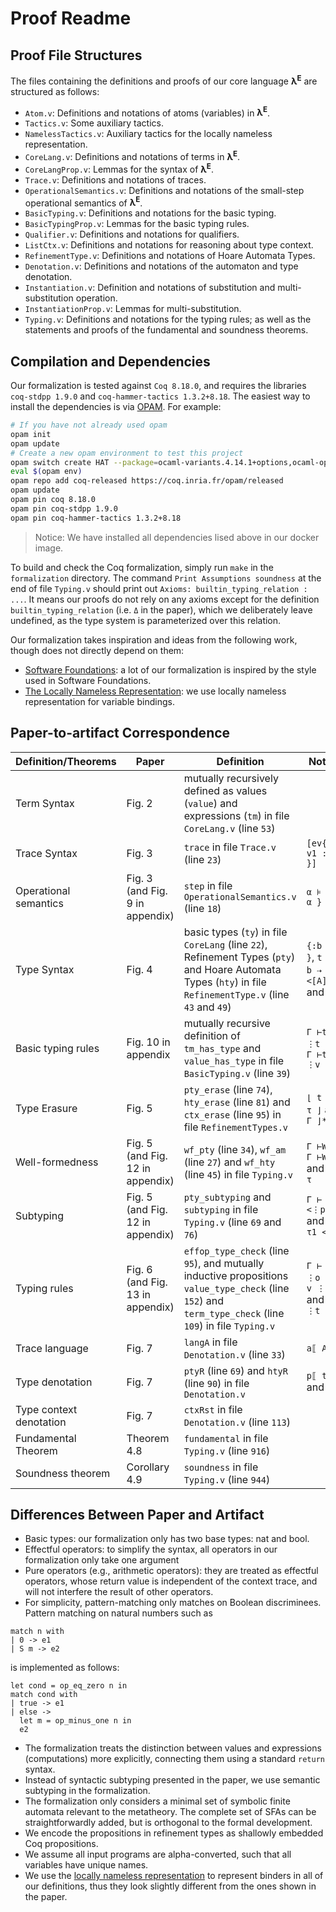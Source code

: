 # Proof Readme #

## Proof File Structures

The files containing the definitions and proofs of our core language
**λ<sup>E</sup>** are structured as follows:
- `Atom.v`: Definitions and notations of atoms (variables) in **λ<sup>E</sup>**.
- `Tactics.v`: Some auxiliary tactics.
- `NamelessTactics.v`: Auxiliary tactics for the locally nameless representation.
- `CoreLang.v`: Definitions and notations of terms in **λ<sup>E</sup>**.
- `CoreLangProp.v`: Lemmas for the syntax of **λ<sup>E</sup>**.
- `Trace.v`: Definitions and notations of traces.
- `OperationalSemantics.v`: Definitions and notations of the small-step
  operational semantics of **λ<sup>E</sup>**.
- `BasicTyping.v`: Definitions and notations for the basic typing.
- `BasicTypingProp.v`: Lemmas for the basic typing rules.
- `Qualifier.v`: Definitions and notations for qualifiers.
- `ListCtx.v`: Definitions and notations for reasoning about type context.
- `RefinementType.v`: Definitions and notations of Hoare Automata Types.
- `Denotation.v`: Definitions and notations of the automaton and type denotation.
- `Instantiation.v`: Definition and notations of substitution and
  multi-substitution operation.
- `InstantiationProp.v`: Lemmas for multi-substitution.
- `Typing.v`: Definitions and notations for the typing rules; as well as the
  statements and proofs of the fundamental and soundness theorems.

## Compilation and Dependencies

Our formalization is tested against `Coq 8.18.0`, and requires the libraries
`coq-stdpp 1.9.0` and `coq-hammer-tactics 1.3.2+8.18`. The easiest way to
install the dependencies is via [OPAM](https://opam.ocaml.org/doc/Install.html).
For example:

```sh
# If you have not already used opam
opam init
opam update
# Create a new opam environment to test this project
opam switch create HAT --package=ocaml-variants.4.14.1+options,ocaml-option-flambda
eval $(opam env)
opam repo add coq-released https://coq.inria.fr/opam/released
opam update
opam pin coq 8.18.0
opam pin coq-stdpp 1.9.0
opam pin coq-hammer-tactics 1.3.2+8.18
```

> Notice: We have installed all dependencies lised above in our docker image.

To build and check the Coq formalization, simply run `make` in the
`formalization` directory. The command `Print Assumptions soundness` at the end
of file `Typing.v` should print out `Axioms: builtin_typing_relation : ...`. It
means our proofs do not rely on any axioms except for the definition
`builtin_typing_relation` (i.e. `Δ` in the paper), which we deliberately leave
undefined, as the type system is parameterized over this relation.

Our formalization takes inspiration and ideas from the following work, though does not directly depend on them:
- [Software Foundations](https://softwarefoundations.cis.upenn.edu/): a lot of our formalization is inspired by the style used in Software Foundations.
- [The Locally Nameless Representation](https://chargueraud.org/research/2009/ln/main.pdf): we use locally nameless representation for variable bindings.

## Paper-to-artifact Correspondence

| Definition/Theorems          | Paper                                                                       | Definition                                                                                                                | Notation                        |
|------------------------------|-----------------------------------------------------------------------------|---------------------------------------------------------------------------------------------------------------------------|---------------------------------|
| Term Syntax                  | Fig. 2                                                                    | mutually recursively defined as values (`value`) and expressions (`tm`) in file `CoreLang.v` (line `53`)                      |                                 |
| Trace Syntax                 | Fig. 3                                                                    | `trace` in file `Trace.v` (line `23`)                                                                                     | `[ev{ op ~ v1 := v2 }]`         |
| Operational semantics        | Fig. 3 (and Fig. 9 in appendix) | `step` in file `OperationalSemantics.v` (line `18`)                                                                       | `α ⊧ e ↪{ α } e`        |
| Type Syntax                  | Fig. 4                                                                    | basic types (`ty`) in file `CoreLang` (line `22`), Refinement Types (`pty`) and Hoare Automata Types (`hty`) in file `RefinementType.v` (line `43` and `49`) | `{:b \| ϕ }`, `t ⇨ τ`, `b ⇢ t`, `<[A]t[A]>` and `τ ⊓ τ`                               |
| Basic typing rules           | Fig. 10 in appendix                                         | mutually recursive definition of `tm_has_type` and `value_has_type` in file `BasicTyping.v` (line `39`)                     | `Γ ⊢t e ⋮t T` and `Γ ⊢t v ⋮v T` |
| Type Erasure                 | Fig. 5                                                                    | `pty_erase` (line `74`), `hty_erase` (line `81`) and `ctx_erase` (line `95`) in file `RefinementTypes.v`                                          | `⌊ t ⌋`, `⌊ τ ⌋` and `⌊ Γ ⌋*`            |
| Well-formedness | Fig. 5 (and Fig. 12 in appendix)                                                                  | `wf_pty` (line `34`), `wf_am` (line `27`) and `wf_hty` (line `45`) in file `Typing.v`                                                               | `Γ ⊢WFp t`, `Γ ⊢WFa A` and `Γ ⊢WF τ`                       |
| Subtyping | Fig. 5 (and Fig. 12 in appendix) | `pty_subtyping` and `subtyping` in file `Typing.v` (line `69` and `76`)                                                                                | `Γ ⊢ t1 <⋮p t2` and `Γ ⊢ τ1 <⋮ τ2` |
| Typing rules                 | Fig. 6 (and Fig. 13 in appendix) | `effop_type_check` (line `95`), and mutually inductive propositions `value_type_check` (line `152`) and `term_type_check` (line `109`) in file `Typing.v`            | `Γ ⊢ op ⋮o t`,  `Γ ⊢ v ⋮v t` and `Γ ⊢ e ⋮t τ` |
| Trace language                 | Fig. 7                                                                   | `langA` in file `Denotation.v` (line `33`)                                                                                | `a⟦ A ⟧`                        |
| Type denotation              | Fig. 7                                                                   | `ptyR` (line `69`) and `htyR` (line `90`) in file `Denotation.v`                                                                                 | `p⟦ t ⟧` and `⟦ τ ⟧`                         |
| Type context denotation      | Fig. 7                                                                   | `ctxRst` in file `Denotation.v` (line `113`)                                                                              |                                 |
| Fundamental Theorem          | Theorem 4.8                                                                | `fundamental` in file `Typing.v` (line `916`)                                                                               |                                 |
| Soundness theorem            | Corollary 4.9                                                                | `soundness` in file `Typing.v` (line `944`)                                                                                 |                                 |

## Differences Between Paper and Artifact

- Basic types: our formalization only has two base types: nat and bool.
- Effectful operators: to simplify the syntax, all operators in our
  formalization only take one argument
- Pure operators (e.g., arithmetic operators): they are treated as effectful
 operators, whose return value is independent of the context trace, and will not
 interfere the result of other operators.
- For simplicity, pattern-matching only matches on Boolean discriminees.
  Pattern matching on natural numbers such as

```
match n with
| 0 -> e1
| S m -> e2
```

is implemented as follows:

```
let cond = op_eq_zero n in
match cond with
| true -> e1
| else ->
  let m = op_minus_one n in
  e2
```
- The formalization treats the distinction between values and expressions
  (computations) more explicitly, connecting them using a standard `return`
  syntax.
- Instead of syntactic subtyping presented in the paper, we use semantic
  subtyping in the formalization.
- The formalization only considers a minimal set of symbolic finite automata
  relevant to the metatheory. The complete set of SFAs can be
  straightforwardly added, but is orthogonal to the formal development.
- We encode the propositions in refinement types as shallowly embedded Coq
  propositions.
- We assume all input programs are alpha-converted, such that all variables have
  unique names.
- We use the [locally nameless
  representation](https://chargueraud.org/research/2009/ln/main.pdf) to
  represent binders in all of our definitions, thus they look slightly different
  from the ones shown in the paper.
